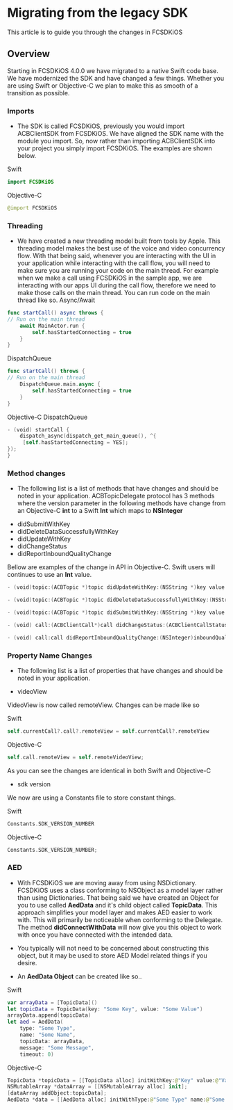 # Migrating from the legacy SDK

This article is to guide you through the changes in FCSDKiOS 

## Overview

Starting in FCSDKiOS 4.0.0 we have migrated to a native Swift code base. We have modernized the SDK and have changed a few things. Whether you are using Swift or Objective-C we plan to make this as smooth of a transition as possible.

### Imports

- The SDK is called FCSDKiOS, previously you would import ACBClientSDK from FCSDKiOS. We have aligned the SDK name with the module you import. So, now rather than importing ACBClientSDK into your project you simply import FCSDKiOS. The examples are shown below.

Swift
```swift
import FCSDKiOS
````
Objective-C
```swift
@import FCSDKiOS
```

### Threading

- We have created a new threading model built from tools by Apple. This threading model makes the best use of the voice and video concurrency flow. With that being said, whenever you are interacting with the UI in your application while interacting with the call flow, you will need to make sure you are running your code on the main thread. For example when we make a call using FCSDKiOS in the sample app, we are interacting with our apps UI during the call flow, therefore we need to make those calls on the main thread. You can run code on the main thread like so.
Async/Await
```swift
func startCall() async throws {
// Run on the main thread
    await MainActor.run {
        self.hasStartedConnecting = true
    }
}
```
DispatchQueue
```swift
func startCall() throws {
// Run on the main thread
    DispatchQueue.main.async {
        self.hasStartedConnecting = true
    }
}
```
Objective-C DispatchQueue
```swift
- (void) startCall {
    dispatch_async(dispatch_get_main_queue(), ^{
     [self.hasStartedConnecting = YES];
});
}
```

### Method changes

- The following list is a list of methods that have changes and should be noted in your application.
 ACBTopicDelegate protocol has 3 methods where the version parameter in the following methods have change from an Objective-C **int** to a Swift **Int** which maps to **NSInteger**
* didSubmitWithKey
* didDeleteDataSuccessfullyWithKey
* didUpdateWithKey
* didChangeStatus
* didReportInboundQualityChange

Bellow are examples of the change in API in Objective-C. Swift users will continues to use an **Int** value.

```swift
- (void)topic:(ACBTopic *)topic didUpdateWithKey:(NSString *)key value:(NSString *)value version:(NSInteger)version deleted:(BOOL)deleted
```
```swift
- (void)topic:(ACBTopic *)topic didDeleteDataSuccessfullyWithKey:(NSString *)key version:(NSInteger)version
```
```swift
- (void)topic:(ACBTopic *)topic didSubmitWithKey:(NSString *)key value:(NSString *)value version:(NSInteger)version
````
```swift
- (void) call:(ACBClientCall*)call didChangeStatus:(ACBClientCallStatus)status
```
```swift
- (void) call:call didReportInboundQualityChange:(NSInteger)inboundQuality
```

### Property Name Changes

- The following list is a list of properties that have changes and should be noted in your application.

* videoView

VideoView is now called remoteView. Changes can be made like so

Swift
```swift 
self.currentCall?.call?.remoteView = self.currentCall?.remoteView
```
Objective-C
```swift
self.call.remoteView = self.remoteVideoView;
```
As you can see the changes are identical in both Swift and Objective-C

* sdk version

We now are using a Constants file to store constant things.

Swift
```swift 
Constants.SDK_VERSION_NUMBER
```
Objective-C
```swift
Constants.SDK_VERSION_NUMBER;
```

### AED

- With FCSDKiOS we are moving away from using NSDictionary. FCSDKiOS uses a class conforming to NSObject as a model layer rather than using Dictionaries. That being said we have created an Object for you to use called **AedData** and it's child object called **TopicData**. This approach simplifies your model layer and makes AED easier to work with. This will primarily be noticeable when conforming to the Delegate. The method **didConnectWithData** will now give you this object to work with once you have connected with the intended data.

- You typically will not need to be concerned about constructing this object, but it may be used to store AED Model related things if you desire.

* An **AedData Object** can be created like so..

Swift

```swift
var arrayData = [TopicData]()
let topicData = TopicData(key: "Some Key", value: "Some Value")
arrayData.append(topicData)
let aed = AedData(
    type: "Some Type",
    name: "Some Name",
    topicData: arrayData,
    message: "Some Message",
    timeout: 0)
```
Objective-C
```swift
TopicData *topicData = [[TopicData alloc] initWithKey:@"Key" value:@"Value"];
NSMutableArray *dataArray = [[NSMutableArray alloc] init];
[dataArray addObject:topicData];
AedData *data = [[AedData alloc] initWithType:@"Some Type" name:@"Some Name" topicData:dataArray message:@"Some Message" _timeout:0];
```
